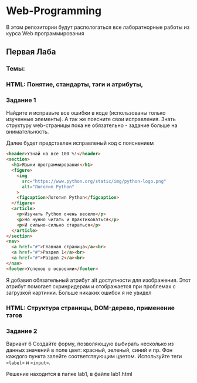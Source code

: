 # Web-Programming
В этом репозитории будут распологаться все лаборатнорные работы из курса Web программирования

## Первая Лаба
### Темы:
### HTML: Понятие, стандарты, тэги и атрибуты, 

### Задание 1
Найдите и исправьте все ошибки в коде (использованы только
изученные элементы). А так же поясните свои исправления. Знать
структуру web-страницы пока не обязательно - задание больше на
внимательность.

Далее будет представлен исправленый код с пояснением

``` html
<header>Узнай на все 100 %!</header>
<section>
  <h1>Языки программирования</h1>
  <figure>
    <img 
      src="https://www.python.org/static/img/python-logo.png"
      alt="Логотип Python"
    >
    <figcaption>Логотип Python</figcaption>
  </figure>
  <article>
    <p>Изучать Python очень весело</p>
    <p>Но нужно читать и практиковаться</p>
    <p>И сильно-сильно стараться</p>
  </article>
</section>
<nav>
  <a href="#">Главная страница</a><br>
  <a href="#">Раздел 1</a><br>
  <a href="#">Раздел 2</a><br>
</nav>
<footer>Успехов в освоении</footer>
```
Я добавил обязательный атрибут alt доступности для изображения. Этот атрибут помогает скринридерам и отображается при проблемах с загрузкой картинки.
Больше никаких ошибок я не увидел

### HTML: Структура страницы, DOM-дерево, применение тэгов

### Задание 2
Вариант 6
Создайте форму, позволяющую выбирать несколько из данных значений в поле цвет: красный, зеленый, синий и пр. Фон каждого
пункта залейте соответствующим цветом. Используйте теги `<label>` и `<input>`.

Решение находится в папке lab1, в файле lab1.html
